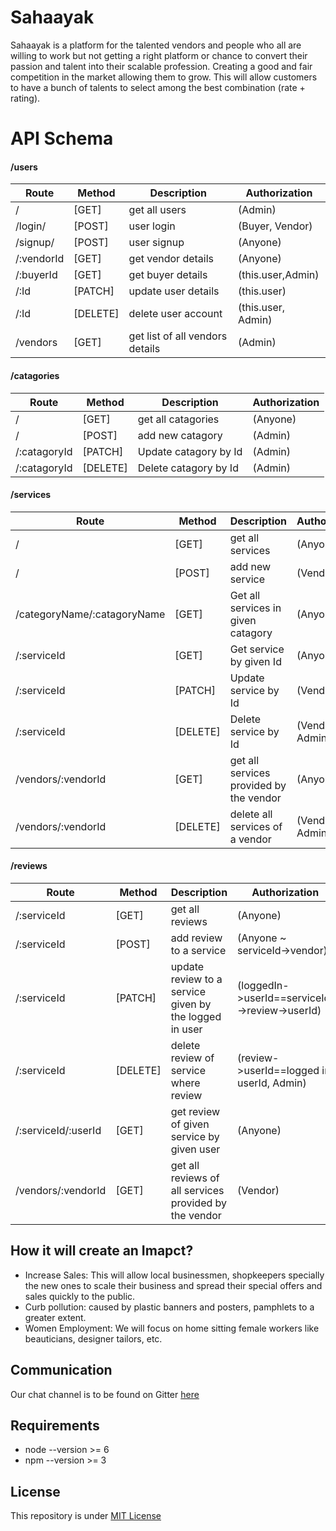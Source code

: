 # Sahaayak
Sahaayak is a platform for the talented vendors and people who all are willing to work but not getting a right platform or chance to convert their passion and talent into their scalable profession. Creating a good and fair competition in the market allowing them to grow. This will allow customers to have a bunch of talents to select among the best combination (rate + rating).

# API Schema

#### /users
| Route      | Method   | Description                     | Authorization      |
|------------|----------|---------------------------------|--------------------|
| /          | [GET]    | get all users                   | (Admin)            |
| /login/    | [POST]   | user login                      | (Buyer, Vendor)    |
| /signup/   | [POST]   | user signup                     | (Anyone)           |
| /:vendorId | [GET]    | get vendor details              | (Anyone)           |
| /:buyerId  | [GET]    | get buyer details               | (this.user,Admin)  |
| /:Id       | [PATCH]  | update user details             | (this.user)        |
| /:Id       | [DELETE] | delete user account             | (this.user, Admin) |
| /vendors   | [GET]    | get list of all vendors details | (Admin)            |
#### /catagories
| Route        | Method   | Description           | Authorization |
|--------------|----------|-----------------------|---------------|
| /            | [GET]    | get all catagories    | (Anyone)      |
| /            | [POST]   | add new catagory      | (Admin)       |
| /:catagoryId | [PATCH]  | Update catagory by Id | (Admin)       |
| /:catagoryId | [DELETE] | Delete catagory by Id | (Admin)       |
#### /services
| Route                        | Method   | Description                             | Authorization   |
|------------------------------|----------|-----------------------------------------|-----------------|
| /                            | [GET]    | get all services                        | (Anyone)        |
| /                            | [POST]   | add new service                         | (Vendor)        |
| /categoryName/:catagoryName  | [GET]    | Get all services in given catagory      | (Anyone)        |
| /:serviceId                  | [GET]    | Get service by given Id                 | (Anyone)        |
| /:serviceId                  | [PATCH]  | Update service by Id                    | (Vendor)        |
| /:serviceId                  | [DELETE] | Delete service by Id                    | (Vendor, Admin) |
| /vendors/:vendorId           | [GET]    | get all services provided by the vendor | (Anyone)        |
| /vendors/:vendorId           | [DELETE] | delete all services of a vendor         | (Vendor, Admin) |       |
#### /reviews
| Route               | Method   | Description                                            | Authorization                                 |
|---------------------|----------|--------------------------------------------------------|-----------------------------------------------|
| /:serviceId         | [GET]    | get all reviews                                        | (Anyone)                                      |
| /:serviceId         | [POST]   | add review to a service                                | (Anyone ~ serviceId->vendor)                  |
| /:serviceId         | [PATCH]  | update review to a service given by the logged in user | (loggedIn->userId==serviceId->review->userId) |
| /:serviceId         | [DELETE] | delete review of service where review                  | (review->userId==logged in userId, Admin)     |
| /:serviceId/:userId | [GET]    | get review of given service by given user              | (Anyone)                                      |
| /vendors/:vendorId  | [GET]    | get all reviews of all services provided by the vendor | (Vendor)                                      |

## How it will create an Imapct?
* Increase Sales: This will allow local businessmen, shopkeepers specially the new ones to scale their business and spread their special offers and sales quickly to the public. 
* Curb pollution: caused by plastic banners and posters, pamphlets to a greater extent.
* Women Employment: We will focus on home sitting female workers like beauticians, designer tailors, etc.

## Communication

Our chat channel is to be found on Gitter [here](https://gitter.im/dsciitpatna/Sahaayak)

## Requirements
* node --version >= 6
* npm --version >= 3

## License

This repository is under [MIT License](LICENSE) 
